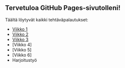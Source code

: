 
## Tervetuloa GitHub Pages-sivutolleni!
Täältä löytyvät kaikki tehtäväpalautukset:
- [Viikko 1](vko1/index.html)
- [Viikko 2](viikko2.md)
- [Viikko 3](vko3/index.html)
- [Viikko 4]
- [Viikko 5]
- [Viikko 6]
- Harjoitustyö
